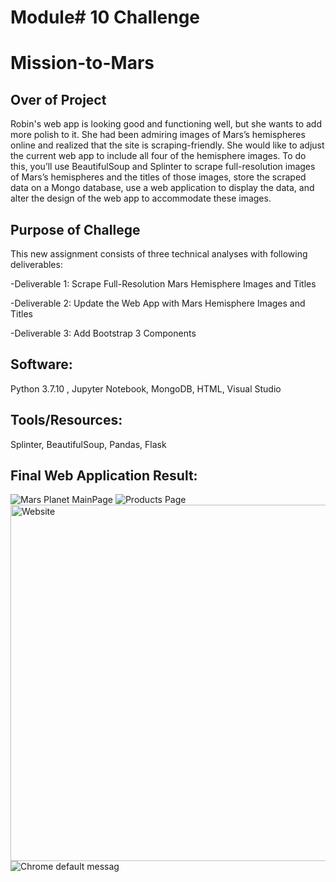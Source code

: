 # **Module# 10 Challenge**
# **Mission-to-Mars**

## **Over of Project**

Robin's web app is looking good and functioning well, but she wants to add more polish to it. 
She had been admiring images of Mars’s hemispheres online and realized that the site is scraping-friendly. 
She would like to adjust the current web app to include all four of the hemisphere images. To do this, 
you’ll use BeautifulSoup and Splinter to scrape full-resolution images of Mars’s hemispheres and the titles 
of those images, store the scraped data on a Mongo database, use a web application to display the data, 
and alter the design of the web app to accommodate these images.

## **Purpose of Challege**
This new assignment consists of three technical analyses with following deliverables: 

-Deliverable 1: Scrape Full-Resolution Mars Hemisphere Images and Titles

-Deliverable 2: Update the Web App with Mars Hemisphere Images and Titles

-Deliverable 3: Add Bootstrap 3 Components


## Software: 
Python 3.7.10 , Jupyter Notebook, MongoDB, HTML, Visual Studio

## Tools/Resources:
Splinter, BeautifulSoup, Pandas, Flask

## **Final Web Application Result:**
![Mars Planet MainPage](https://user-images.githubusercontent.com/90229438/153132637-5ed5180c-0f03-455e-91ee-6377753450c1.PNG)
![Products Page](https://user-images.githubusercontent.com/90229438/153132655-3fe6a61a-f380-41ea-bf2e-e38aaa9f15e7.PNG)
<img width="570" alt="Website" src="https://user-images.githubusercontent.com/89538802/140251978-5982f2eb-0ec4-439b-96e5-31f64d906124.PNG">
![Chrome default messag](https://user-images.githubusercontent.com/90229438/153132623-efd64eeb-a8f9-4f0f-8b3d-178fa98bbf94.PNG)
